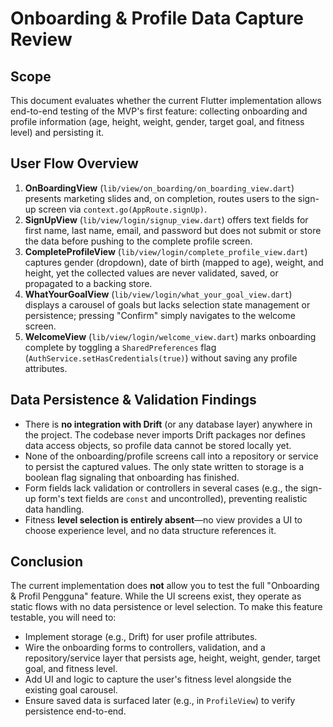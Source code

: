 # Onboarding & Profile Data Capture Review

## Scope
This document evaluates whether the current Flutter implementation allows end-to-end testing of the MVP's first feature: collecting onboarding and profile information (age, height, weight, gender, target goal, and fitness level) and persisting it.

## User Flow Overview
1. **OnBoardingView** (`lib/view/on_boarding/on_boarding_view.dart`) presents marketing slides and, on completion, routes users to the sign-up screen via `context.go(AppRoute.signUp)`.
2. **SignUpView** (`lib/view/login/signup_view.dart`) offers text fields for first name, last name, email, and password but does not submit or store the data before pushing to the complete profile screen.
3. **CompleteProfileView** (`lib/view/login/complete_profile_view.dart`) captures gender (dropdown), date of birth (mapped to age), weight, and height, yet the collected values are never validated, saved, or propagated to a backing store.
4. **WhatYourGoalView** (`lib/view/login/what_your_goal_view.dart`) displays a carousel of goals but lacks selection state management or persistence; pressing "Confirm" simply navigates to the welcome screen.
5. **WelcomeView** (`lib/view/login/welcome_view.dart`) marks onboarding complete by toggling a `SharedPreferences` flag (`AuthService.setHasCredentials(true)`) without saving any profile attributes.

## Data Persistence & Validation Findings
- There is **no integration with Drift** (or any database layer) anywhere in the project. The codebase never imports Drift packages nor defines data access objects, so profile data cannot be stored locally yet.
- None of the onboarding/profile screens call into a repository or service to persist the captured values. The only state written to storage is a boolean flag signaling that onboarding has finished.
- Form fields lack validation or controllers in several cases (e.g., the sign-up form's text fields are `const` and uncontrolled), preventing realistic data handling.
- Fitness **level selection is entirely absent**—no view provides a UI to choose experience level, and no data structure references it.

## Conclusion
The current implementation does **not** allow you to test the full "Onboarding & Profil Pengguna" feature. While the UI screens exist, they operate as static flows with no data persistence or level selection. To make this feature testable, you will need to:
- Implement storage (e.g., Drift) for user profile attributes.
- Wire the onboarding forms to controllers, validation, and a repository/service layer that persists age, height, weight, gender, target goal, and fitness level.
- Add UI and logic to capture the user's fitness level alongside the existing goal carousel.
- Ensure saved data is surfaced later (e.g., in `ProfileView`) to verify persistence end-to-end.
